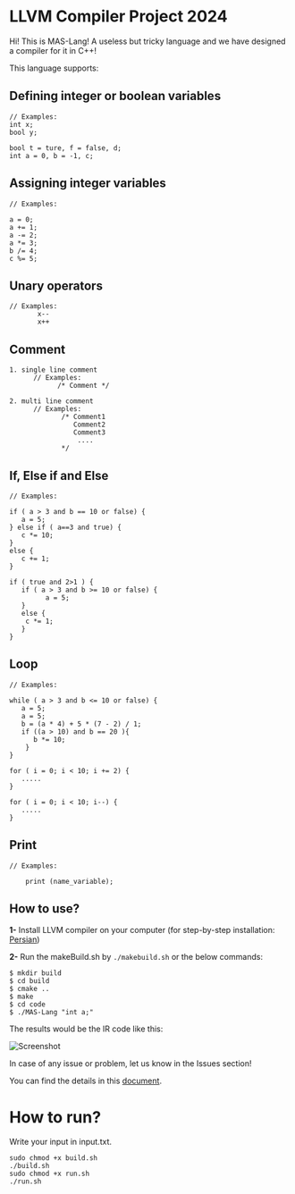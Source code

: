 # LLVM Compiler Project 2024
Hi! This is MAS-Lang! A useless but tricky language and we have designed a compiler for it in C++!

This language supports:

## Defining integer or boolean variables    
```
// Examples:
int x;
bool y;

bool t = ture, f = false, d;
int a = 0, b = -1, c;
```

## Assigning integer variables    
```
// Examples:

a = 0;
a += 1;
a -= 2;
a *= 3;
b /= 4;
c %= 5;
```
## Unary operators
```
// Examples:
       x--
       x++    
```

## Comment
```
1. single line comment
      // Examples:
            /* Comment */

2. multi line comment
      // Examples:
             /* Comment1
                Comment2
                Comment3
                 ....
             */

```

## If, Else if and Else   
```
// Examples:

if ( a > 3 and b == 10 or false) {
   a = 5;
} else if ( a==3 and true) {
   c *= 10;
}
else {
   c += 1;
}

if ( true and 2>1 ) {
   if ( a > 3 and b >= 10 or false) {
         a = 5;
   }
   else {
    c *= 1;
   }
}

```

## Loop   
```
// Examples:

while ( a > 3 and b <= 10 or false) {
   a = 5;
   a = 5;
   b = (a * 4) + 5 * (7 - 2) / 1;
   if ((a > 10) and b == 20 ){
      b *= 10;
    }
}

for ( i = 0; i < 10; i += 2) {
   .....
}

for ( i = 0; i < 10; i--) {
   .....
}
```
## Print
```
// Examples:

    print (name_variable);

```

## How to use?
**1-** Install LLVM compiler on your computer (for step-by-step installation: [Persian](https://vrgl.ir/t9N3n))

**2-** Run the makeBuild.sh by ``` ./makebuild.sh ``` or the below commands:
```
$ mkdir build
$ cd build
$ cmake ..
$ make
$ cd code
$ ./MAS-Lang "int a;"
```

The results would be the IR code like this:

![Screenshot](screenshot.png)

In case of any issue or problem, let us know in the Issues section!




You can find the details in this [document](https://docs.google.com/document/d/14S2qoImBrv2BumIKwbEJSnKZ7ZLcFPj7b25a0BNU_Cs/edit?usp=sharing).
# How to run?
Write your input in input.txt.
```
sudo chmod +x build.sh
./build.sh
sudo chmod +x run.sh
./run.sh
```
